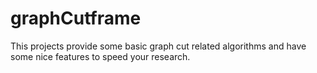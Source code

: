 graphCutframe
=============

This projects provide some basic graph cut related algorithms and have some nice features to speed your research.
